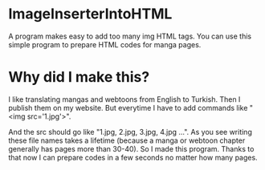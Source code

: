 # ImageInserterIntoHTML
A program makes easy to add too many img HTML tags.
You can use this simple program to prepare HTML codes for manga pages.

# Why did I make this?
I like translating mangas and webtoons from English to Turkish. Then I publish them on my website. But everytime I have to add commands like "\<img src='1.jpg'>".

And the src should go like "1.jpg, 2.jpg, 3.jpg, 4.jpg ...". As you see writing these file names takes a lifetime (because a manga or webtoon chapter generally has pages more than 30-40). So I made this program. Thanks to that now I can prepare codes in a few seconds no matter how many pages.
